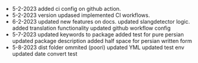 - 5-2-2023
added ci config on github action.
- 5-2-2023
version updased 
implemented CI workflows.
- 6-2-2023
updated new features on docs.
updated slangdetector logic.
added translation functionality
updated github workflow config
- 5-7-2023
updated keywords to package
added test for pure persian
updated package description
added half space for persian written form
- 5-8-2023
dist folder ommited (poori)
updated YML
updated test env
updated date convert test 